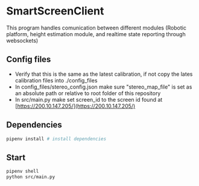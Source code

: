 # SmartScreenClient

This program handles comunication between different modules (Robotic platform, height estimation module, and realtime state reporting through websockets)

## Config files

* Verify that this is the same as the latest calibration, if not copy the lates calibration files into ./config_files
* In config_files/stereo_config.json make sure "stereo_map_file" is set as an absolute path or relative to root folder of this repository
* In src/main.py make set screen_id to the screen id found at [https://200.10.147.205/](https://200.10.147.205/)

## Dependencies 
```bash
pipenv install # install dependencies
```
## Start
```bash
pipenv shell
python src/main.py
```
